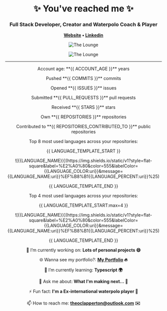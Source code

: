 
<h1 align="center">
	✨ You've reached me ✨
</h1>

<h3 align="center">
    Full Stack Developer, Creator and Waterpolo Coach & Player
</h3>

<p align="center">
	<strong>
		<a href="https://theoclapperton-portfolio.netlify.app/">Website</a>
		•
		<a href="https://www.linkedin.com/in/theoclapperton/">Linkedin</a>
	</strong>
</p>

<p align="center">
	<img
		alt="The Lounge"
		src="https://github-readme-stats.vercel.app/api?username=teobot&border_radius=25&show_icons=true">
</p>
<p align="center">
	<img
		alt="The Lounge"
		src="https://github-readme-stats.vercel.app/api/top-langs/?username=teobot&border_radius=25">
</p>

<hr/>

<p align="center">Account age: **{{ ACCOUNT_AGE }}** years</p>
<p align="center">Pushed **{{ COMMITS }}** commits</p>
<p align="center">Opened **{{ ISSUES }}** issues</p>
<p align="center">Submitted **{{ PULL_REQUESTS }}** pull requests</p>
<p align="center">Received **{{ STARS }}** stars</p>
<p align="center">Own **{{ REPOSITORIES }}** repositories</p>
<p align="center">Contributed to **{{ REPOSITORIES_CONTRIBUTED_TO }}** public repositories</p>
<p align="center">Top 8 most used languages across your repositories:</p>
<p align="center">{{ LANGUAGE_TEMPLATE_START }}</p>
<p align="center">![{{LANGUAGE_NAME}}](https://img.shields.io/static/v1?style=flat-square&label=%E2%A0%80&color=555&labelColor={{LANGUAGE_COLOR:uri}}&message={{LANGUAGE_NAME:uri}}%EF%B8%B1{{LANGUAGE_PERCENT:uri}}%25)</p>
<p align="center">{{ LANGUAGE_TEMPLATE_END }}</p>
<p align="center">Top 4 most used languages across your repositories:</p>
<p align="center">{{ LANGUAGE_TEMPLATE_START:max=4 }}</p>
<p align="center">![{{LANGUAGE_NAME}}](https://img.shields.io/static/v1?style=flat-square&label=%E2%A0%80&color=555&labelColor={{LANGUAGE_COLOR:uri}}&message={{LANGUAGE_NAME:uri}}%EF%B8%B1{{LANGUAGE_PERCENT:uri}}%25)</p>
<p align="center">{{ LANGUAGE_TEMPLATE_END }}</p>
<p align="center">🔭 I’m currently working on: <b>Lots of personal projects 😄</b></p>
<p align="center">🌐 Wanna see my portfolio?: <b><a href="https://theoclapperton-portfolio.netlify.app/">My Portfolio</a> 🔥</b></p>
<p align="center">🌱 I’m currently learning: <b>Typescript 🌍</b></p>
<p align="center">💬 Ask me about: <b>What I'm making next... 🥰</b></p>
<p align="center">⚡ Fun fact: <b>I'm a Ex-international waterpolo player 🤽</b></p>
<p align="center">📫 How to reach me: <b><a href="mailto:theoclapperton@outlook.com">theoclapperton@outlook.com</a> ✉️</b></p>
